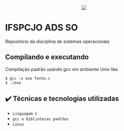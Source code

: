 <p align="center">
<img src="http://img.shields.io/static/v1?label=STATUS&message=EM%20DESENVOLVIMENTO&color=GREEN&style=for-the-badge"/>
</p>

# IFSPCJO ADS SO
Repositório da disciplina de sistemas operacionais


## Compilando e executando
Compilação padrão usando gcc em ambiente Unix like.
```
$ gcc -o exe fonte.c
$ ./exe
```

## ✔️ Técnicas e tecnologias utilizadas

- ``Linguagem C``
- ``gcc e bibliotecas padrões``
- ``Linux``
